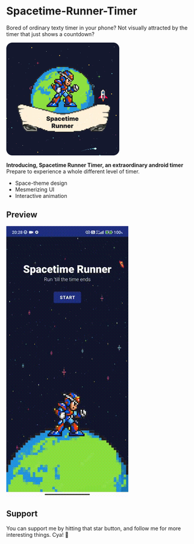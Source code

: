 # Spacetime-Runner-Timer
Bored of ordinary texty timer in your phone? Not visually attracted by the timer that just shows a countdown?

![Logo](https://raw.githubusercontent.com/gavrielsatrio/Spacetime-Runner-Timer/main/demo/logo.png)

**Introducing, Spacetime Runner Timer, an extraordinary android timer**\
Prepare to experience a whole different level of timer.

- Space-theme design
- Mesmerizing UI
- Interactive animation

## Preview
![Demo](https://raw.githubusercontent.com/gavrielsatrio/Spacetime-Runner-Timer/main/demo/demo-smaller.gif)

## Support
You can support me by hitting that star button, and follow me for more interesting things. Cya! 👋
